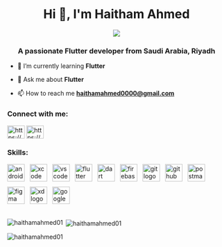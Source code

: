 <h1 align="center">Hi 👋, I'm Haitham Ahmed</h1>
<p align="center"> <img src="https://readme-typing-svg.herokuapp.com?lines=Welcome+to+my+GitHub+Profile+🧑‍💻" /> </p>
<h3 align="center">A passionate Flutter developer from Saudi Arabia, Riyadh</h3>

- 🌱 I’m currently learning **Flutter**

- 💬 Ask me about **Flutter**

- 📫 How to reach me **haithamahmed0000@gmail.com**

<h3 align="left">Connect with me:</h3>
<p align="left">
<a href="https://linkedin.com/in/https://www.linkedin.com/in/haitham-ahmed-a4626a19b/" target="blank"><img align="center" src="https://raw.githubusercontent.com/rahuldkjain/github-profile-readme-generator/master/src/images/icons/Social/linked-in-alt.svg" alt="https://www.linkedin.com/in/haitham-ahmed-a4626a19b/" height="30" width="40" /></a>
<a href="https://fb.com/https://www.facebook.com/profile.php?id=100005021078597" target="blank"><img align="center" src="https://raw.githubusercontent.com/rahuldkjain/github-profile-readme-generator/master/src/images/icons/Social/facebook.svg" alt="https://www.facebook.com/profile.php?id=100005021078597" height="30" width="40" /></a>
</p>

### Skills: 
<div align="left" style="display: flex; flex-wrap: wrap; gap: 12px;">
  <img src="https://skillicons.dev/icons?i=androidstudio" height="40" alt="androidstudio logo" />
  <img src="https://cdn.simpleicons.org/xcode/147EFB" height="40" alt="xcode logo" />
  <img src="https://skillicons.dev/icons?i=vscode" height="40" alt="vscode logo" />
  <img src="https://skillicons.dev/icons?i=flutter" height="40" alt="flutter logo" />
  <img src="https://skillicons.dev/icons?i=dart" height="40" alt="dart logo" />
  <img src="https://skillicons.dev/icons?i=firebase" height="40" alt="firebase logo" />
  <img src="https://skillicons.dev/icons?i=git" height="40" alt="git logo" />
  <img src="https://skillicons.dev/icons?i=github" height="40" alt="github logo" />
  <img src="https://skillicons.dev/icons?i=postman" height="40" alt="postman logo" />
  <img src="https://skillicons.dev/icons?i=figma" height="40" alt="figma logo" />
  <img src="https://skillicons.dev/icons?i=xd" height="40" alt="xd logo" />
  <img src="https://skillicons.dev/icons?i=gcp" height="40" alt="googlecloud logo" />
</div>

<div  style="height: 20px;">

</div>
<p><img align="left" src="https://github-readme-stats.vercel.app/api/top-langs?username=haithamahmed01&show_icons=true&locale=en&layout=compact" alt="haithamahmed01" /></p>

<p>&nbsp;<img align="center" src="https://github-readme-stats.vercel.app/api?username=haithamahmed01&show_icons=true&locale=en" alt="haithamahmed01" /></p>

<p><img align="center" src="https://github-readme-streak-stats.herokuapp.com/?user=haithamahmed01&" alt="haithamahmed01" /></p>

